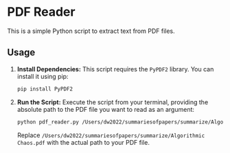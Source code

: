 # PDF Reader

This is a simple Python script to extract text from PDF files.

## Usage

1.  **Install Dependencies:**
    This script requires the `PyPDF2` library. You can install it using pip:
    ```bash
    pip install PyPDF2
    ```

2.  **Run the Script:**
    Execute the script from your terminal, providing the absolute path to the PDF file you want to read as an argument:
    ```bash
    python pdf_reader.py /Users/dw2022/summariesofpapers/summarize/Algorithmic Chaos.pdf
    ```

    Replace `/Users/dw2022/summariesofpapers/summarize/Algorithmic Chaos.pdf` with the actual path to your PDF file.
